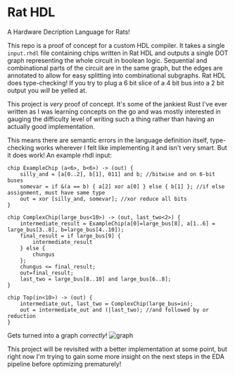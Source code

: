 # Rat HDL
A Hardware Decription Language for Rats!

This repo is a proof of concept for a custom HDL compiler. It takes a single `input.rhdl` file containing chips written in Rat HDL and outputs a single DOT graph representing the whole circuit in boolean logic.
Sequential and combinational parts of the circuit are in the same graph, but the edges are annotated to allow for easy splitting into combinational subgraphs.
Rat HDL does type-checking! If you try to plug a 6 bit slice of a 4 bit bus into a 2 bit output you *will* be yelled at.

This project is *very* proof of concept. It's some of the jankiest Rust I've ever written as I was learning concepts on the go and was mostly interested in gauging the difficulty level of writing such a thing rather than having an actually good implementation.

This means there are semantic errors in the language definition itself, type-checking works wherever I felt like implementing it and isn't very smart. But it does work!
An example rhdl input:
```
chip ExampleChip (a<6>, b<6>) -> (out) {
    silly_and = [a[0..2], b[1], 011] and b; //bitwise and on 6-bit buses
    somevar = if &(a == b) { a[2] xor a[0] } else { b[1] }; //if else assignment, must have same type
    out = xor [silly_and, somevar]; //xor reduce all bits
}

chip ComplexChip(large_bus<10>) -> (out, last_two<2>) {
    intermediate_result = ExampleChip(a[0]=large_bus[8], a[1..6] = large_bus[3..8], b=large_bus[4..10]);
    final_result = if large_bus[9] {
        intermediate_result
    } else {
        chungus
    };
    chungus <= final_result;
    out=final_result;
    last_two = large_bus[8..10] and large_bus[6..8];
}

chip Top(in<10>) -> (out) {
    intermediate_out, last_two = ComplexChip(large_bus=in);
    out = intermediate_out and (|last_two); //and followed by or reduction
}
```
Gets turned into a graph *correctly*!
![graph](https://github.com/Miav771/rhdl/assets/31471893/67fd3d11-0e6a-4d66-b5c1-0c0319e958d6)

This project will be revisited with a better implementation at some point, but right now I'm trying to gain some more insight on the next steps in the EDA pipeline before optimizing prematurely!
